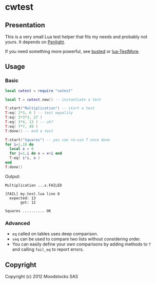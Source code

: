# cwtest

## Presentation

This is a very small Lua test helper that fits my needs and probably not yours.
It depends on [Penlight](http://stevedonovan.github.com/Penlight/).

If you need something more powerful, see
[busted](http://olivinelabs.com/busted/) or
[lua-TestMore](http://fperrad.github.com/lua-TestMore/).

## Usage

### Basic

```lua
local cwtest = require "cwtest"

local T = cwtest.new() -- instantiate a test

T:start("Multiplication") -- start a test
T:eq( 2*3, 6 ) -- test equality
T:eq( 3*3*3, 27 )
T:eq( 3*4, 13 ) -- uh?
T:eq( 7*7, 49 )
T:done() -- end a test

T:start("Squares") -- you can re-use T once done
for i=1,10 do
  local x = 0
  for j=1,i do x = x+i end
  T:eq( i*i, x )
end
T:done()
```

Output:

```
Multiplication ...x.FAILED

[FAIL] my.test.lua line 8
  expected: 13
       got: 12

Squares .......... OK
```

### Advanced

- `eq` called on tables uses deep comparison.
- `seq` can be used to compare two lists without considering order.
- You can easily define your own comparisons by adding methods to `T`
and calling `fail_eq` to report errors.

## Copyright

Copyright (c) 2012 Moodstocks SAS
